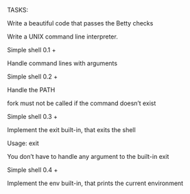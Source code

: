 
TASKS:

Write a beautiful code that passes the Betty checks

Write a UNIX command line interpreter.

Simple shell 0.1 +



Handle command lines with arguments

Simple shell 0.2 +



Handle the PATH

fork must not be called if the command doesn’t exist

Simple shell 0.3 +



Implement the exit built-in, that exits the shell

Usage: exit

You don’t have to handle any argument to the built-in exit

Simple shell 0.4 +



Implement the env built-in, that prints the current environment
